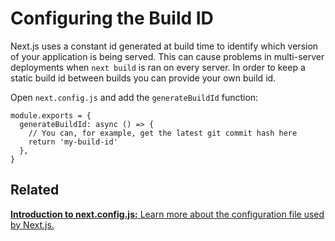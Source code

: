 Configuring the Build ID
========================

Next.js uses a constant id generated at build time to identify which version of your application is being served. This can cause problems in multi-server deployments when `next build` is ran on every server. In order to keep a static build id between builds you can provide your own build id.

Open `next.config.js` and add the `generateBuildId` function:

    module.exports = {
      generateBuildId: async () => {
        // You can, for example, get the latest git commit hash here
        return 'my-build-id'
      },
    }

Related
-------

[**Introduction to next.config.js:** <span class="small">Learn more about the configuration file used by Next.js.</span>](/docs/api-reference/next.config.js/introduction.md)
